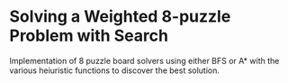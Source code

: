 # Solving a Weighted 8-puzzle Problem with Search

Implementation of 8 puzzle board solvers using either BFS or A* with the various heiuristic functions to discover the best solution.
